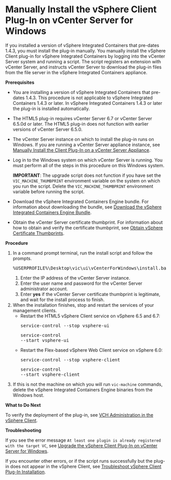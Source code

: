 # Manually Install the vSphere Client Plug-In on vCenter Server for Windows #

If you installed a version of vSphere Integrated Containers that pre-dates 1.4.3, you must install the plug-in manually. You manually install the vSphere Client plug-in for vSphere Integrated Containers by logging into the vCenter Server system and running a script.  The script registers an extension with vCenter Server, and instructs vCenter Server to download the plug-in files from the file server in the vSphere Integrated Containers appliance.

**Prerequisites**

- You are installing  a version of vSphere Integrated Containers that pre-dates 1.4.3. This procedure is not applicable to vSphere Integrated Containers 1.4.3 or later. In vSphere Integrated Containers 1.4.3 or later the plug-in is installed automatically.
- The HTML5 plug-in requires vCenter Server 6.7 or vCenter Server 6.5.0d or later. The HTML5 plug-in does not function with earlier versions of vCenter Server 6.5.0.
- The vCenter Server instance on which to install the plug-in runs on Windows. If you are running a vCenter Server appliance instance, see [Manually Install the Client Plug-In on a vCenter Server Appliance](plugins_vcsa.md).
- Log in to the Windows system on which vCenter Server is running. You must perform all of the steps in this procedure on this Windows system.

    **IMPORTANT**: The upgrade script does not function if you have set the `VIC_MACHINE_THUMBPRINT` environment variable on the system on which you run the script. Delete the `VIC_MACHINE_THUMBPRINT` environment variable before running the script.
- Download the vSphere Integrated Containers Engine bundle. For information about downloading the bundle, see [Download the vSphere Integrated Containers Engine Bundle](vic_engine_bundle.md).
- Obtain the vCenter Server certificate thumbprint. For information about how to obtain and verify the certificate thumbprint, see [Obtain vSphere Certificate Thumbprints](obtain_thumbprint.md).

**Procedure**

1. In a command prompt terminal, run the install script and follow the prompts.<pre>%USERPROFILE%\Desktop\vic\ui\vCenterForWindows\install.bat</pre>
	1. Enter the IP address of the vCenter Server instance.
	2. Enter the user name and password for the vCenter Server administrator account.
	3. Enter **yes** if the vCenter Server certificate thumbprint is legitimate, and wait for the install process to finish. 
2. When the installation finishes, stop and restart the services of your management clients.
	- Restart the HTML5 vSphere Client service on vSphere 6.5 and 6.7:<pre>service-control --stop vsphere-ui</pre><pre>service-control --start vsphere-ui</pre>
	- Restart the Flex-based vSphere Web Client service on vSphere 6.0:<pre>service-control --stop vsphere-client</pre><pre>service-control --start vsphere-client</pre>
3. If this is not the machine on which you will run `vic-machine` commands, delete the vSphere Integrated Containers Engine binaries from the Windows host.

**What to Do Next**

To verify the deployment of the plug-in, see [VCH Administration in the vSphere Client](vch_admin_client.md).

**Troubleshooting**

If you see the error message `At least one plugin is already registered with the target VC`, see [Upgrade the vSphere Client Plug-In on vCenter Server for Windows](upgrade_h5_plugin_windows.md).

If you encounter other errors, or if the script runs successfully but the plug-in does not appear in the vSphere Client, see [Troubleshoot vSphere Client Plug-In Installation](ts_install_plugins.md).